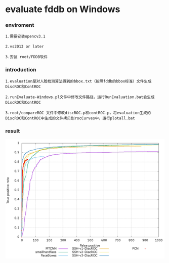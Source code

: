 evaluate fddb on Windows
====================================

### enviroment

```
1.需要安装opencv3.1

2.vs2013 or later

3.安装 root/FDDB软件
```

### introduction

```
1.evaluation是对人脸检测算法得到的bbox.txt（按照fddb的bbox标准）文件生成DiscROC和ContROC

2.runEvaluate-Windows.pl文件中修改文件路径，运行RunEvaluation.bat会生成DiscROC和ContROC

3.root/compareROC 文件中修改discROC.p和contROC.p，将evaluation生成的DiscROC和ContROC中生成的文件拷贝到rocCurves中，运行plotall.bat

```


### result

![Identification results on own data](https://github.com/bleakie/fddb_windows/blob/master/compareROC/discROC.png)

